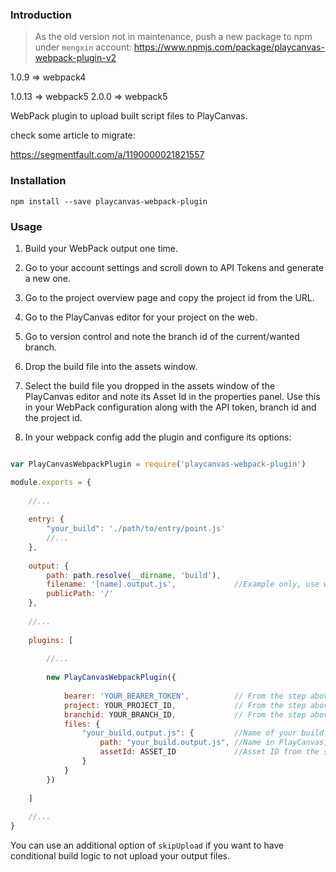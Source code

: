 ### Introduction

> As the old version not in maintenance, push a new package to npm under `mengxin` account: 
> https://www.npmjs.com/package/playcanvas-webpack-plugin-v2


1.0.9 => webpack4

1.0.13 => webpack5
2.0.0 => webpack5

WebPack plugin to upload built script files to PlayCanvas. 

check some article to migrate:

https://segmentfault.com/a/1190000021821557

### Installation

```shell
npm install --save playcanvas-webpack-plugin
```

### Usage

1. Build your WebPack output one time.

2. Go to your account settings and scroll down to API Tokens and generate a new one.

2. Go to the project overview page and copy the project id from the URL.

3. Go to the PlayCanvas editor for your project on the web.

4. Go to version control and note the branch id of the current/wanted branch.

5. Drop the build file into the assets window.

6. Select the build file you dropped in the assets window of the PlayCanvas editor and note its
Asset Id in the properties panel.  Use this in your WebPack configuration along with 
the API token, branch id and the project id.

7. In your webpack config add the plugin and configure its options:


```javascript

var PlayCanvasWebpackPlugin = require('playcanvas-webpack-plugin')

module.exports = {
    
    //...
    
    entry: {
        "your_build": './path/to/entry/point.js'
        //...
    },
        
    output: {
        path: path.resolve(__dirname, 'build'),
        filename: '[name].output.js',             //Example only, use what you like
        publicPath: '/'
    },
        
    //...
    
    plugins: [
       
        //...
        
        new PlayCanvasWebpackPlugin({
            
            bearer: 'YOUR_BEARER_TOKEN',          // From the step above
            project: YOUR_PROJECT_ID,             // From the step above
            branchid: YOUR_BRANCH_ID,             // From the step above
            files: {
                "your_build.output.js": {         //Name of your build output
                    path: "your_build.output.js", //Name in PlayCanvas, normally the same
                    assetId: ASSET_ID             //Asset ID from the step above
                }
            }
        })
        
    ]
    
    //...
}

```

You can use an additional option of `skipUpload` if you want to have conditional build
logic to not upload your output files.
